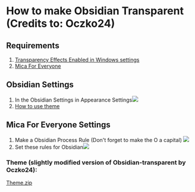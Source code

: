# How to make Obsidian Transparent (Credits to: Oczko24)

## Requirements
1) [Transparency Effects Enabled in Windows settings](https://de4uth.org/TransparencyEffects.png)
2) [Mica For Everyone](https://www.youtube.com/watch?v=M7R1e_n8lhE)

## Obsidian Settings
1) In the Obsidian Settings in Appearance Settings![](https://de4uth.org/Screenshot%202025-05-31%20114548.png)
2)  [How to use theme](https://de4uth.org/settheme.mp4)


## Mica For Everyone Settings

1) Make a Obsidian Process Rule (Don't forget to make the O a capital) ![](https://de4uth.org/processrule.png)
2) Set these rules for Obsidian![](https://de4uth.org/micafordisocrd.png)



### Theme (slightly modified version of Obsidian-transparent by Oczko24):

[Theme.zip](https://de4uth.org/Theme.zip)


